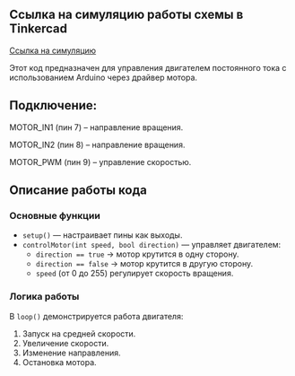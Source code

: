 ## Ссылка на симуляцию работы схемы в Tinkercad

[Ссылка на симуляцию](https://www.tinkercad.com/things/cq5zBv9CSlZ-h-bridge?sharecode=PuvhynfoVgWajpObnfLVmEACA5CLoRB6Rix65XCpRNw)

Этот код предназначен для управления двигателем постоянного тока с использованием Arduino через драйвер мотора.

## Подключение:

MOTOR_IN1 (пин 7) – направление вращения.

MOTOR_IN2 (пин 8) – направление вращения.

MOTOR_PWM (пин 9) – управление скоростью.



## Описание работы кода

### Основные функции

- `setup()` — настраивает пины как выходы.
- `controlMotor(int speed, bool direction)` — управляет двигателем:
  - `direction == true` → мотор крутится в одну сторону.
  - `direction == false` → мотор крутится в другую сторону.
  - `speed` (от 0 до 255) регулирует скорость вращения.

### Логика работы

В `loop()` демонстрируется работа двигателя:
1. Запуск на средней скорости.
2. Увеличение скорости.
3. Изменение направления.
4. Остановка мотора.

